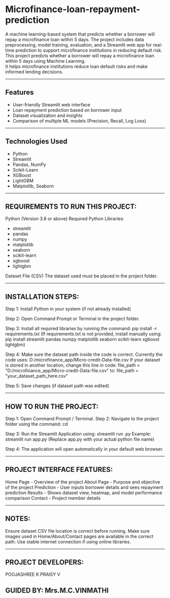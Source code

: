 # Microfinance-loan-repayment-prediction
A machine learning-based system that predicts whether a borrower will repay a microfinance loan within 5 days. The project includes data preprocessing, model training, evaluation, and a Streamlit web app for real-time prediction to support microfinance institutions in reducing default risk.
This project predicts whether a borrower will repay a microfinance loan within 5 days using Machine Learning.  
It helps microfinance institutions reduce loan default risks and make informed lending decisions.

---

## Features
- User-friendly Streamlit web interface
- Loan repayment prediction based on borrower input
- Dataset visualization and insights
- Comparison of multiple ML models (Precision, Recall, Log Loss)

---

## Technologies Used
- Python
- Streamlit
- Pandas, NumPy
- Scikit-Learn
- XGBoost
- LightGBM
- Matplotlib, Seaborn

---

## REQUIREMENTS TO RUN THIS PROJECT:
Python (Version 3.8 or above)
Required Python Libraries:
   - streamlit
   - pandas
   - numpy
   - matplotlib
   - seaborn
   - scikit-learn
   - xgboost
   - lightgbm

Dataset File (CSV)
   The dataset used must be placed in the project folder.

----------------------------------------------------------
## INSTALLATION STEPS:
Step 1: Install Python in your system (if not already installed)

Step 2: Open Command Prompt or Terminal in the project folder.

Step 3: Install all required libraries by running the command:
       pip install -r requirements.txt
   (If requirements.txt is not provided, install manually using:
       pip install streamlit pandas numpy matplotlib seaborn scikit-learn xgboost lightgbm)

Step 4: Make sure the dataset path inside the code is correct.
   Currently the code uses:
       D:/microfinance_app/Micro-credit-Data-file.csv
   If your dataset is stored in another location, change this line in code:
       file_path = "D:/microfinance_app/Micro-credit-Data-file.csv"
   to:
       file_path = "your_dataset_path_here.csv"

Step 5: Save changes (if dataset path was edited)

----------------------------------------------------------
## HOW TO RUN THE PROJECT:
Step 1: Open Command Prompt / Terminal.
Step 2: Navigate to the project folder using the command:
       cd <Your Project Folder Path>

Step 3: Run the Streamlit Application using:
       streamlit run <filename>.py
   Example:
       streamlit run app.py
       (Replace app.py with your actual python file name)

Step 4: The application will open automatically in your default web browser.

----------------------------------------------------------
## PROJECT INTERFACE FEATURES:
Home Page - Overview of the project
About Page - Purpose and objective of the project
Prediction - User inputs borrower details and sees repayment prediction
Results - Shows dataset view, heatmap, and model performance comparison
Contact - Project member details

----------------------------------------------------------
## NOTES:
Ensure dataset CSV file location is correct before running.
Make sure images used in Home/About/Contact pages are available in the correct path.
Use stable internet connection if using online libraries.

----------------------------------------------------------
## PROJECT DEVELOPERS:
POOJASHREE K
PRAISY V

## GUIDED BY: Mrs.M.C.VINMATHI


